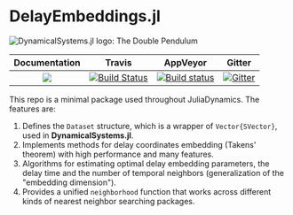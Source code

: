 # DelayEmbeddings.jl

![DynamicalSystems.jl logo: The Double Pendulum](https://i.imgur.com/nFQFdB0.gif)

| **Documentation**   |  **Travis**     | **AppVeyor** | Gitter |
|:--------:|:-------------------:|:-----:|:-----:|
|[![](https://img.shields.io/badge/docs-latest-blue.svg)](https://JuliaDynamics.github.io/DynamicalSystems.jl/latest) | [![Build Status](https://travis-ci.org/JuliaDynamics/DelayEmbeddings.jl.svg?branch=master)](https://travis-ci.org/JuliaDynamics/DelayEmbeddings.jl) | [![Build status](https://ci.appveyor.com/api/projects/status/1vstt1c39gv8e4sl/branch/master?svg=true)](https://ci.appveyor.com/project/JuliaDynamics/delayembeddings-jl/branch/master) | [![Gitter](https://img.shields.io/gitter/room/nwjs/nw.js.svg)](https://gitter.im/JuliaDynamics/Lobby)


This repo is a minimal package used throughout JuliaDynamics. The features are:

1. Defines the `Dataset` structure, which is a wrapper of `Vector{SVector}`, used in **DynamicalSystems.jl**.
2. Implements methods for delay coordinates embedding (Takens' theorem) with high performance and many features.
3. Algorithms for estimating optimal delay embedding parameters, the delay time and the number of temporal neighbors (generalization of the "embedding dimension").
3. Provides a unified `neighborhood` function that works across different kinds of nearest neighbor searching packages.
